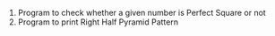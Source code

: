 1) Program to check whether a given number is Perfect Square or not
2) Program to print Right Half Pyramid Pattern
